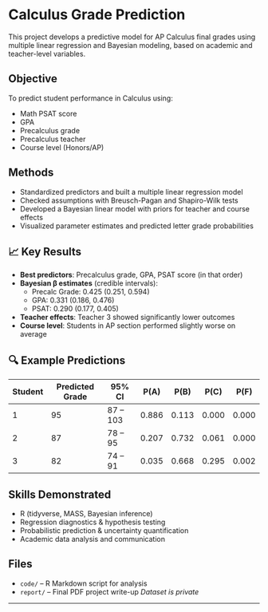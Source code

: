 # Calculus Grade Prediction

This project develops a predictive model for AP Calculus final grades using multiple linear regression and Bayesian modeling, based on academic and teacher-level variables.

## Objective

To predict student performance in Calculus using:
- Math PSAT score
- GPA
- Precalculus grade
- Precalculus teacher
- Course level (Honors/AP)

## Methods

- Standardized predictors and built a multiple linear regression model
- Checked assumptions with Breusch-Pagan and Shapiro-Wilk tests
- Developed a Bayesian linear model with priors for teacher and course effects
- Visualized parameter estimates and predicted letter grade probabilities

## 📈 Key Results

- **Best predictors**: Precalculus grade, GPA, PSAT score (in that order)
- **Bayesian β estimates** (credible intervals):
  - Precalc Grade: 0.425 (0.251, 0.594)
  - GPA: 0.331 (0.186, 0.476)
  - PSAT: 0.290 (0.177, 0.405)
- **Teacher effects**: Teacher 3 showed significantly lower outcomes
- **Course level**: Students in AP section performed slightly worse on average

## 🔍 Example Predictions

| Student | Predicted Grade | 95% CI       | P(A)   | P(B)   | P(C)   | P(F)   |
|---------|------------------|--------------|--------|--------|--------|--------|
| 1       | 95               | 87 – 103     | 0.886  | 0.113  | 0.000  | 0.000  |
| 2       | 87               | 78 – 95      | 0.207  | 0.732  | 0.061  | 0.000  |
| 3       | 82               | 74 – 91      | 0.035  | 0.668  | 0.295  | 0.002  |

## Skills Demonstrated

- R (tidyverse, MASS, Bayesian inference)
- Regression diagnostics & hypothesis testing
- Probabilistic prediction & uncertainty quantification
- Academic data analysis and communication

## Files

- `code/` – R Markdown script for analysis
- `report/` – Final PDF project write-up
*Dataset is private*

---
